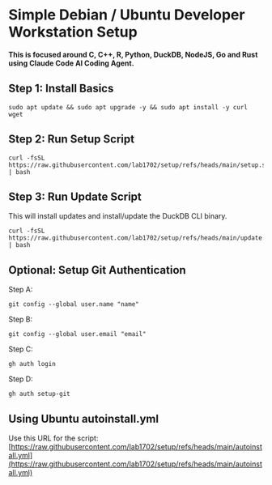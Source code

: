 # Simple Debian / Ubuntu Developer Workstation Setup

**This is focused around C, C++, R, Python, DuckDB, NodeJS, Go and Rust using Claude Code AI Coding Agent.**

## Step 1: Install Basics

    sudo apt update && sudo apt upgrade -y && sudo apt install -y curl wget

## Step 2: Run Setup Script

    curl -fsSL https://raw.githubusercontent.com/lab1702/setup/refs/heads/main/setup.sh | bash

## Step 3: Run Update Script
This will install updates and install/update the DuckDB CLI binary.

    curl -fsSL https://raw.githubusercontent.com/lab1702/setup/refs/heads/main/update.sh | bash

## Optional: Setup Git Authentication

Step A:

    git config --global user.name "name"

Step B:

    git config --global user.email "email"

Step C:

    gh auth login

Step D:

    gh auth setup-git

## Using Ubuntu autoinstall.yml
Use this URL for the script: [https://raw.githubusercontent.com/lab1702/setup/refs/heads/main/autoinstall.yml](https://raw.githubusercontent.com/lab1702/setup/refs/heads/main/autoinstall.yml)
